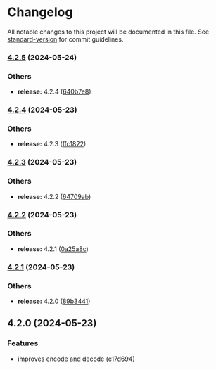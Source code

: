 # Changelog

All notable changes to this project will be documented in this file. See [standard-version](https://github.com/conventional-changelog/standard-version) for commit guidelines.

### [4.2.5](https://github.com/alelltech/azdo-utils-kit/compare/v4.2.4...v4.2.5) (2024-05-24)


### Others

* **release:** 4.2.4 ([640b7e8](https://github.com/alelltech/azdo-utils-kit/commit/640b7e819110119f773a538067702b2640e5335c))

### [4.2.4](https://github.com/alelltech/azdo-utils-kit/compare/v4.2.3...v4.2.4) (2024-05-23)


### Others

* **release:** 4.2.3 ([ffc1822](https://github.com/alelltech/azdo-utils-kit/commit/ffc18224f45c86fcca3f53adcb7ee8288fd51be2))

### [4.2.3](https://github.com/alelltech/azdo-utils-kit/compare/v4.2.2...v4.2.3) (2024-05-23)


### Others

* **release:** 4.2.2 ([64709ab](https://github.com/alelltech/azdo-utils-kit/commit/64709abb664016b539c3f32f15e4b3642cf4519e))

### [4.2.2](https://github.com/alelltech/azdo-utils-kit/compare/v4.2.1...v4.2.2) (2024-05-23)


### Others

* **release:** 4.2.1 ([0a25a8c](https://github.com/alelltech/azdo-utils-kit/commit/0a25a8c6c1d8d8b2ecb6ab517f2ed4a982b88318))

### [4.2.1](https://github.com/alelltech/azdo-utils-kit/compare/v4.2.0...v4.2.1) (2024-05-23)


### Others

* **release:** 4.2.0 ([89b3441](https://github.com/alelltech/azdo-utils-kit/commit/89b3441eb891df1d2f1e785eb996cdad4dd88281))

## 4.2.0 (2024-05-23)


### Features

* improves encode and decode ([e17d694](https://github.com/alelltech/azdo-utils-kit/commit/e17d69455ae8bd1a29b787761ab7ca0b302dfaa3))
